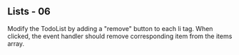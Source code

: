 ## Lists - 06

Modify the TodoList by adding a "remove" button to each li tag. When clicked, the event handler should remove corresponding item from the items array.